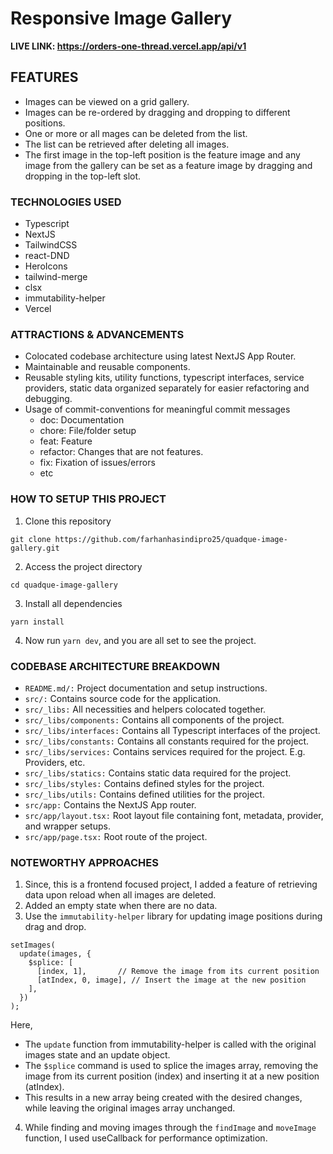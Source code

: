 # Responsive Image Gallery

**LIVE LINK: https://orders-one-thread.vercel.app/api/v1**

## FEATURES

- Images can be viewed on a grid gallery.
- Images can be re-ordered by dragging and dropping to different positions.
- One or more or all mages can be deleted from the list.
- The list can be retrieved after deleting all images.
- The first image in the top-left position is the feature image and any image from the gallery can be set as a feature image by dragging and dropping in the top-left slot.

### TECHNOLOGIES USED

- Typescript
- NextJS
- TailwindCSS
- react-DND
- HeroIcons
- tailwind-merge
- clsx
- immutability-helper
- Vercel

### ATTRACTIONS & ADVANCEMENTS

- Colocated codebase architecture using latest NextJS App Router.
- Maintainable and reusable components.
- Reusable styling kits, utility functions, typescript interfaces, service providers, static data organized separately for easier refactoring and debugging.
- Usage of commit-conventions for meaningful commit messages
  - doc: Documentation
  - chore: File/folder setup
  - feat: Feature
  - refactor: Changes that are not features.
  - fix: Fixation of issues/errors
  - etc

### HOW TO SETUP THIS PROJECT

1. Clone this repository

`git clone https://github.com/farhanhasindipro25/quadque-image-gallery.git`

2. Access the project directory

`cd quadque-image-gallery`

3. Install all dependencies

`yarn install`

4. Now run `yarn dev`, and you are all set to see the project.

### CODEBASE ARCHITECTURE BREAKDOWN

- `README.md/:` Project documentation and setup instructions.
- `src/:` Contains source code for the application.
- `src/_libs:` All necessities and helpers colocated together.
- `src/_libs/components:` Contains all components of the project.
- `src/_libs/interfaces:` Contains all Typescript interfaces of the project.
- `src/_libs/constants:` Contains all constants required for the project.
- `src/_libs/services:` Contains services required for the project. E.g. Providers, etc.
- `src/_libs/statics:` Contains static data required for the project.
- `src/_libs/styles:` Contains defined styles for the project.
- `src/_libs/utils:` Contains defined utilities for the project.
- `src/app:` Contains the NextJS App router.
- `src/app/layout.tsx:` Root layout file containing font, metadata, provider, and wrapper setups.
- `src/app/page.tsx:` Root route of the project.

### NOTEWORTHY APPROACHES

1. Since, this is a frontend focused project, I added a feature of retrieving data upon reload when all images are deleted.
2. Added an empty state when there are no data.
3. Use the `immutability-helper` library for updating image positions during drag and drop.

```
setImages(
  update(images, {
    $splice: [
      [index, 1],       // Remove the image from its current position
      [atIndex, 0, image], // Insert the image at the new position
    ],
  })
);

```

Here,
- The `update` function from immutability-helper is called with the original images state and an update object.
- The `$splice` command is used to splice the images array, removing the image from its current position (index) and inserting it at a new position (atIndex).
- This results in a new array being created with the desired changes, while leaving the original images array unchanged.

4. While finding and moving images through the `findImage` and `moveImage` function, I used useCallback for performance optimization.